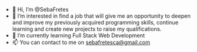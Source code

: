 - 👋 Hi, I’m @SebaFretes
- 👀 I’m interested in find a job that will give me an opportunity to deepen and improve my previously acquired programming skills, continue learning and create new projects to raise my qualifications.
- 🌱 I’m currently learning Full Stack Web Development
- 📫 You can contact to me on sebafretesca@gmail.com

<!---
SebaFretes/SebaFretes is a ✨ special ✨ repository because its `README.md` (this file) appears on your GitHub profile.
You can click the Preview link to take a look at your changes.
--->
